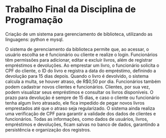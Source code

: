 # Trabalho Final da Disciplina de Programação
Criação de um sistema para gerenciamento de biblioteca, utilizando as linguagens: python e mysql.

O sistema de gerenciamento da biblioteca permite que, ao acessar, o usuário escolha se é funcionário ou cliente e realize o login. Funcionários têm permissões para adicionar, editar e excluir livros, além de registrar empréstimos e devoluções. Ao emprestar um livro, o funcionário solicita o CPF do cliente, o ID do livro e registra a data do empréstimo, definindo a devolução para 15 dias depois. Quando o livro é devolvido, o sistema calcula a multa, se houver atraso, de R$0,50 por dia. Funcionários também podem cadastrar novos clientes e funcionários. Clientes, por sua vez, podem visualizar seus empréstimos e consultar os livros disponíveis. O prazo para devolução é sempre de 15 dias, e caso o cliente ou funcionário tenha algum livro atrasado, ele fica impedido de pegar novos livros emprestados até que o atraso seja regularizado. O sistema ainda realiza uma verificação de CPF para garantir a validade dos dados de clientes e funcionários. Todas as informações, como dados de usuários, livros, empréstimos e devoluções, ficam salvas no banco de dados, garantindo a persistência e organização dos registros.
